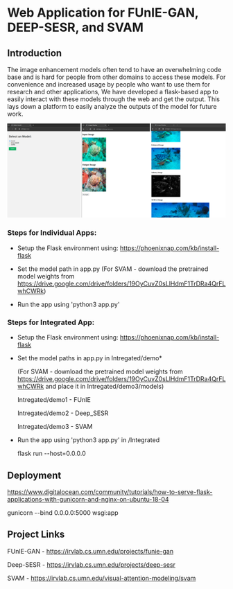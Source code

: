 # Web Application for FUnIE-GAN, DEEP-SESR, and SVAM

## Introduction
The image enhancement models often tend to have an overwhelming code base and is hard for people from other domains to access these models. For convenience and increased usage by people who want to use them for research and other applications, We have developed a flask-based app to easily interact with these models through the web and get the output. This lays down a platform to easily analyze the outputs of the model for future work.

![image](https://github.com/adeb567/model-demos/blob/main/app.png?raw=true)

### Steps for Individual Apps:

- Setup the Flask environment using: https://phoenixnap.com/kb/install-flask

- Set the model path in app.py (For SVAM - download the pretrained model weights from https://drive.google.com/drive/folders/19OyCuvZ0sLlHdmF1TrDRa4QrFLwhCWRk)

- Run the app using 'python3 app.py'

### Steps for Integrated App:

- Setup the Flask environment using: https://phoenixnap.com/kb/install-flask

- Set the model paths in app.py in Intregated/demo*

  (For SVAM - download the pretrained model weights from https://drive.google.com/drive/folders/19OyCuvZ0sLlHdmF1TrDRa4QrFLwhCWRk and place it in Intregated/demo3/models)

  Intregated/demo1 - FUnIE
  
  Intregated/demo2 - Deep_SESR
  
  Intregated/demo3 - SVAM

- Run the app using 'python3 app.py' in /Integrated

  flask run --host=0.0.0.0

## Deployment
https://www.digitalocean.com/community/tutorials/how-to-serve-flask-applications-with-gunicorn-and-nginx-on-ubuntu-18-04

gunicorn --bind 0.0.0.0:5000 wsgi:app

## Project Links
FUnIE-GAN - https://irvlab.cs.umn.edu/projects/funie-gan

Deep-SESR - https://irvlab.cs.umn.edu/projects/deep-sesr

SVAM - https://irvlab.cs.umn.edu/visual-attention-modeling/svam

